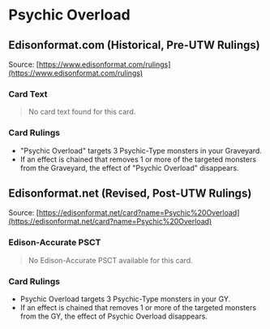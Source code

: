 # Psychic Overload

## Edisonformat.com (Historical, Pre-UTW Rulings)

Source: [https://www.edisonformat.com/rulings](https://www.edisonformat.com/rulings)

### Card Text

> No card text found for this card.

### Card Rulings

*   "Psychic Overload" targets 3 Psychic-Type monsters in your Graveyard.
*   If an effect is chained that removes 1 or more of the targeted monsters from the Graveyard, the effect of "Psychic Overload" disappears.

## Edisonformat.net (Revised, Post-UTW Rulings)

Source: [https://edisonformat.net/card?name=Psychic%20Overload](https://edisonformat.net/card?name=Psychic%20Overload)

### Edison-Accurate PSCT

> No Edison-Accurate PSCT available for this card.

### Card Rulings

*   Psychic Overload targets 3 Psychic-Type monsters in your GY.
*   If an effect is chained that removes 1 or more of the targeted monsters from the GY, the effect of Psychic Overload disappears.
            